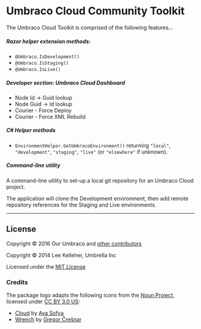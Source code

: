 ﻿# Umbraco Cloud Community Toolkit

The Umbraco Cloud Toolkit is comprised of the following features...

##### Razor helper extension methods:

* `@Umbraco.IsDevelopment()`
* `@Umbraco.IsStaging()`
* `@Umbraco.IsLive()`

	
##### Developer section: Umbraco Cloud Dashboard

* Node Id -> Guid lookup
* Node Guid -> Id lookup
* Courier - Force Deploy
* Courier - Force XML Rebuild


##### C# Helper methods

* `EnvironmentHelper.GetUmbracoEnvironment()` returning `"local"`, `"development"`, `"staging"`, `"live"` (or `"elsewhere"` if unknown).


##### Command-line utility

A command-line utility to set-up a local git repository for an Umbraco Cloud project.

The application will clone the Development environment, then add remote repository references for the Staging and Live environments.


---

## License

Copyright &copy; 2016 Our Umbraco and [other contributors](https://github.com/leekelleher/umbraco-bulk-user-admin/graphs/contributors)

Copyright &copy; 2014 Lee Kelleher, Umbrella Inc

Licensed under the [MIT License](LICENSE.md)

### Credits

The package logo adapts the following icons from the [Noun Project](https://thenounproject.com), licensed under [CC BY 3.0 US](https://creativecommons.org/licenses/by/3.0/us/):

- [Cloud](https://thenounproject.com/term/cloud/677923/) by [Aya Sofya](https://thenounproject.com/ayasofya/)
- [Wrench](https://thenounproject.com/term/tools/688809/) by [Gregor Črešnar](https://thenounproject.com/grega.cresnar/)

